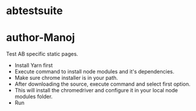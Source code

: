 # abtestsuite
# author-Manoj
Test AB specific static pages.

- Install Yarn first
- Execute <yarn> command to install node modules and it's dependencies.
- Make sure chrome installer is in your path.
- After downloading the source, execute <yarn run> command and select first option.
- This will install the chromedriver and configure it in your local node modules folder.
- Run <yarn test>
